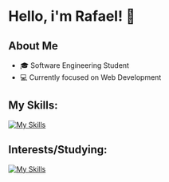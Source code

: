 # Hello, i'm Rafael! 👋

## About Me
- 🎓 Software Engineering Student
- 💻 Currently focused on Web Development

## My Skills:
[![My Skills](https://skillicons.dev/icons?i=c,postgresql,github,css,js,mongodb,express,react,nodejs)](https://skillicons.dev)

## Interests/Studying:
[![My Skills](https://skillicons.dev/icons?i=svelte,golang,linux)](https://skillicons.dev)

